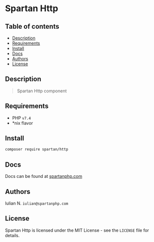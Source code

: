 # Spartan Http

## Table of contents

* [Description](#description)
* [Requirements](#requirements)
* [Install](#install)
* [Docs](#docs)
* [Authors](#authors)
* [License](#license)


## Description

> Spartan Http component
	

## Requirements

- PHP `v7.4`
- *nix flavor


## Install

```bash
composer require spartan/http
```

## Docs

Docs can be found at [spartanphp.com](https://spartanphp.com)


## Authors

Iulian N. `iulian@spartanphp.com`


## License

Spartan Http is licensed under the MIT License - see the `LICENSE` file for details.
